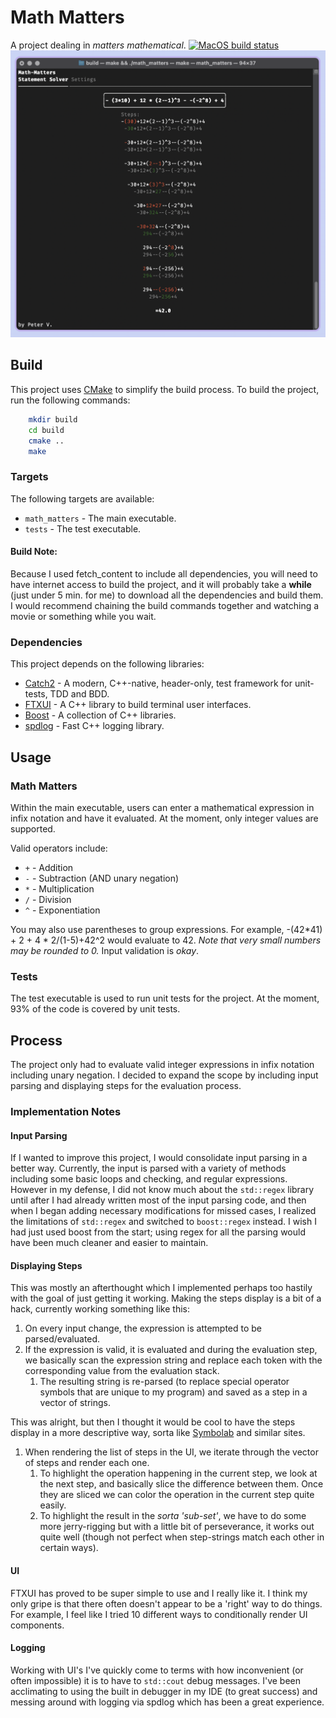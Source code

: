 # Math Matters
A project dealing in _matters mathematical_.
[![MacOS build status](https://github.com/p5quared/math_matters/cmake.yml/badge.svg)](https://github.com/p5quared/math_matters/cmake-build.yml)
![Screenshot](./misc/screenshot.png)

## Build
This project uses [CMake](https://cmake.org/) to simplify the build process. To build the project, run the following 
commands:
```bash
    mkdir build
    cd build
    cmake ..
    make
```
### Targets
The following targets are available:
* `math_matters` - The main executable.
* `tests` - The test executable.

#### Build Note:
Because I used fetch_content to include all dependencies, you will need to have internet access to build the project,
and it will probably take a **while** (just under 5 min. for me) to download all the dependencies and build them. I 
would recommend chaining
the build commands together and watching a movie or something while you wait.


### Dependencies
This project depends on the following libraries:
* [Catch2](https://github.com/catchorg/Catch2) - A modern, C++-native, header-only, test framework for unit-tests, TDD and BDD.
* [FTXUI](https://github.com/ArthurSonzogni/FTXUI) - A C++ library to build terminal user interfaces.
* [Boost](https://www.boost.org/) - A collection of C++ libraries.
* [spdlog](https://github.com/gabime/spdlog) - Fast C++ logging library.


## Usage
### Math Matters
Within the main executable, users can enter a mathematical expression in infix notation and have it evaluated.
At the moment, only integer values are supported.

Valid operators include:
* `+` - Addition
* `-` - Subtraction (AND unary negation)
* `*` - Multiplication
* `/` - Division
* `^` - Exponentiation

You may also use parentheses to group expressions.
For example, -(42*41) + 2 + 4 * 2/(1-5)+42^2 would evaluate to 42.
_Note that very small numbers may be rounded to 0._
Input validation is _okay_.

### Tests
The test executable is used to run unit tests for the project.
At the moment, 93% of the code is covered by unit tests.

## Process
The project only had to evaluate valid integer expressions in infix notation including unary negation.
I decided to expand the scope by including input parsing and displaying steps for the evaluation process.
### Implementation Notes
#### Input Parsing
If I wanted to improve this project, I would consolidate input parsing in a better way. Currently, the input is parsed
with a variety of methods including some basic loops and checking, and regular expressions. However in my defense,
I did not know much about the `std::regex` library until after I had already written most of the input parsing code,
and then when I began adding necessary modifications for missed cases, I realized the limitations of `std::regex` and
switched to `boost::regex` instead. I wish I had just used boost from the start; using regex for all the parsing would
have been much cleaner and easier to maintain.
#### Displaying Steps
This was mostly an afterthought which I implemented perhaps too hastily with the goal of just getting it working. 
Making the steps display is a bit of a hack, currently working something like this:
1. On every input change, the expression is attempted to be parsed/evaluated.
2. If the expression is valid, it is evaluated and during the evaluation step, we basically scan the expression string
   and replace each token with the corresponding value from the evaluation stack.
   1. The resulting string is re-parsed (to replace special operator symbols that are unique to my program) and saved 
      as a step in a vector of strings.

This was alright, but then I thought it would be cool to have the steps display in a more descriptive way, sorta like 
[Symbolab](https://www.symbolab.com/solver/step-by-step/32%2B4x%3D-13?or=input) and similar sites.
1. When rendering the list of steps in the UI, we iterate through the vector of steps and render each one.
   1. To highlight the operation happening in the current step, we look at the next step, and basically slice the 
      difference between them. Once they are sliced we can color the operation in the current step quite easily.
   2. To highlight the result in the _sorta 'sub-set'_, we have to do some more jerry-rigging but with a little bit of 
      perseverance, it works out quite well (though not perfect when step-strings match each other in certain ways).
   
#### UI
FTXUI has proved to be super simple to use and I really like it. I think my only gripe is that there often doesn't 
appear to be a 'right' way to do things. For example, I feel like I tried 10 different ways to conditionally render
UI components. 

#### Logging
Working with UI's I've quickly come to terms with how inconvenient (or often impossible) it is to have to `std::cout` 
debug messages. I've been acclimating to using the built in debugger in my IDE (to great success) and messing around 
with logging via spdlog which has been a great experience.